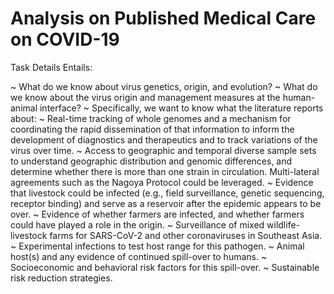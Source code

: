 # Analysis on Published Medical Care on COVID-19
Task Details Entails: 

~ What do we know about virus genetics, origin, and evolution? 
~ What do we know about the virus origin and management measures at the human-animal interface?
~ Specifically, we want to know what the literature reports about:
~ Real-time tracking of whole genomes and a mechanism for coordinating the rapid dissemination of that information to inform the development of diagnostics and therapeutics and to track variations of the virus over time.
~ Access to geographic and temporal diverse sample sets to understand geographic distribution and genomic differences, and determine whether there is more than one strain in circulation. Multi-lateral agreements such as the Nagoya Protocol could be leveraged.
~ Evidence that livestock could be infected (e.g., field surveillance, genetic sequencing, receptor binding) and serve as a reservoir after the epidemic appears to be over.
~ Evidence of whether farmers are infected, and whether farmers could have played a role in the origin.
~ Surveillance of mixed wildlife- livestock farms for SARS-CoV-2 and other coronaviruses in Southeast Asia.
~ Experimental infections to test host range for this pathogen.
~ Animal host(s) and any evidence of continued spill-over to humans.
~ Socioeconomic and behavioral risk factors for this spill-over.
~ Sustainable risk reduction strategies.
